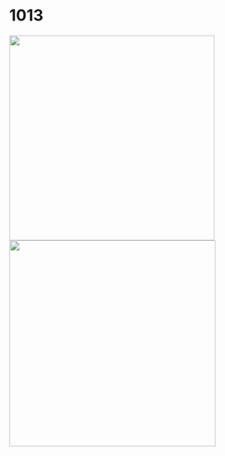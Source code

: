 # 1013

<img title="" src="file:///C:/Users/dbwls/AppData/Roaming/marktext/images/2022-10-13-23-02-43-image.png" alt="" width="369">

<img src="file:///C:/Users/dbwls/AppData/Roaming/marktext/images/2022-10-13-22-56-13-image.png" title="" alt="" width="371">
